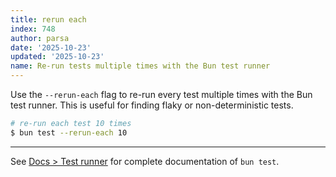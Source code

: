 ```yaml
---
title: rerun each
index: 748
author: parsa
date: '2025-10-23'
updated: '2025-10-23'
name: Re-run tests multiple times with the Bun test runner
---
```


Use the `--rerun-each` flag to re-run every test multiple times with the Bun test runner. This is useful for finding flaky or non-deterministic tests.

```sh
# re-run each test 10 times
$ bun test --rerun-each 10
```

---

See [Docs > Test runner](https://bun.sh/docs/cli/test) for complete documentation of `bun test`.
